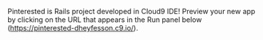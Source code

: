 
Pinterested is Rails project developed in Cloud9 IDE! Preview your new app by clicking on the URL that appears in the Run panel below (https://pinterested-dheyfesson.c9.io/).
